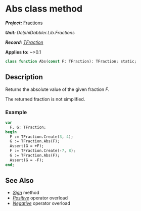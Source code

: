 # Abs class method

***Project:*** [Fractions](../API.md)

***Unit:*** _DelphiDabbler.Lib.Fractions_

***Record:*** [_TFraction_](./TFraction.md)

**Applies to:** ~>0.1

```pascal
class function Abs(const F: TFraction): TFraction; static;
```

## Description

Returns the absolute value of the given fraction _F_.

The returned fraction is not simplified.

### Example

```pascal
var
  F, G: TFraction;
begin
  F := TFraction.Create(3, 4);
  G := TFraction.Abs(F);
  Assert(G = +F);
  F := TFraction.Create(-7, 8);
  G := TFraction.Abs(F);
  Assert(G = -F);
end;
```

## See Also

* [_Sign_](./TFraction-Sign.md) method
* [_Positive_](./TFraction-Positive.md) operator overload
* [_Negative_](./TFraction-Negative.md) operator overload
